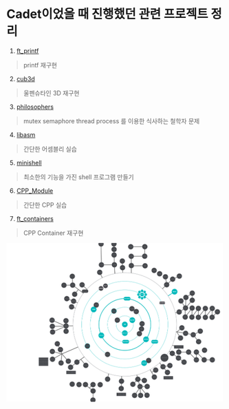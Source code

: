 Cadet이었을 때 진행했던 관련 프로젝트 정리
====================================
1. [ft_printf](./ft_printf)
> printf 재구현

2. [cub3d](./cub3d)
> 울펜슈타인 3D 재구현

3. [philosophers](./Philosophers)
> mutex semaphore thread process 를 이용한 식사하는 철학자 문제

4. [libasm](./libasm)
> 간단한 어셈블리 실습

5. [minishell](./minishell)
> 최소한의 기능을 가진 shell 프로그램 만들기

6. [CPP_Module](./CPP_Module)
> 간단한 CPP 실습

7. [ft_containers](./ft_containers)
> CPP Container 재구현
   
![my Holy Graph](./Holy%20Graph.png)
